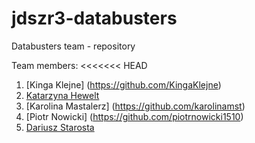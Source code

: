 # jdszr3-databusters
Databusters team - repository

Team members:
<<<<<<< HEAD
1. [Kinga Klejne] (https://github.com/KingaKlejne)
2. [Katarzyna Hewelt](https://github.com/kasiahewelt)
3. [Karolina Mastalerz] (https://github.com/karolinamst)
4. [Piotr Nowicki] (https://github.com/piotrnowicki1510)
5. [Dariusz Starosta]( https://github.com/darstar-ds?tab=repositories)

